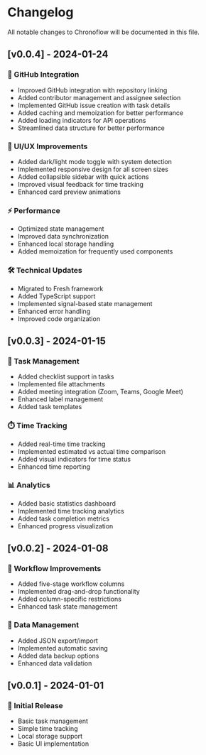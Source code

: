 # Changelog

All notable changes to Chronoflow will be documented in this file.

## [v0.0.4] - 2024-01-24

### 🚀 GitHub Integration
- Improved GitHub integration with repository linking
- Added contributor management and assignee selection
- Implemented GitHub issue creation with task details
- Added caching and memoization for better performance
- Added loading indicators for API operations
- Streamlined data structure for better performance

### 🎨 UI/UX Improvements
- Added dark/light mode toggle with system detection
- Implemented responsive design for all screen sizes
- Added collapsible sidebar with quick actions
- Improved visual feedback for time tracking
- Enhanced card preview animations

### ⚡ Performance
- Optimized state management
- Improved data synchronization
- Enhanced local storage handling
- Added memoization for frequently used components

### 🛠️ Technical Updates
- Migrated to Fresh framework
- Added TypeScript support
- Implemented signal-based state management
- Enhanced error handling
- Improved code organization

## [v0.0.3] - 2024-01-15

### 🎯 Task Management
- Added checklist support in tasks
- Implemented file attachments
- Added meeting integration (Zoom, Teams, Google Meet)
- Enhanced label management
- Added task templates

### ⏱️ Time Tracking
- Added real-time time tracking
- Implemented estimated vs actual time comparison
- Added visual indicators for time status
- Enhanced time reporting

### 📊 Analytics
- Added basic statistics dashboard
- Implemented time tracking analytics
- Added task completion metrics
- Enhanced progress visualization

## [v0.0.2] - 2024-01-08

### 🔄 Workflow Improvements
- Added five-stage workflow columns
- Implemented drag-and-drop functionality
- Added column-specific restrictions
- Enhanced task state management

### 💾 Data Management
- Added JSON export/import
- Implemented automatic saving
- Added data backup options
- Enhanced data validation

## [v0.0.1] - 2024-01-01

### 🚀 Initial Release
- Basic task management
- Simple time tracking
- Local storage support
- Basic UI implementation
